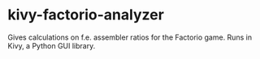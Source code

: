 # kivy-factorio-analyzer
Gives calculations on f.e. assembler ratios for the Factorio game. Runs in Kivy, a Python GUI library.
